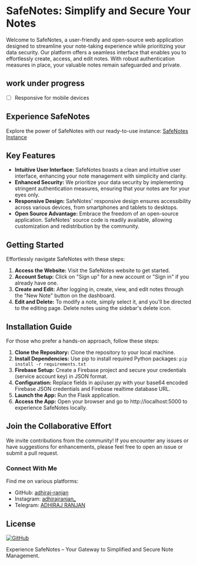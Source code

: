 # SafeNotes: Simplify and Secure Your Notes

Welcome to SafeNotes, a user-friendly and open-source web application designed to streamline your note-taking experience while prioritizing your data security. Our platform offers a seamless interface that enables you to effortlessly create, access, and edit notes. With robust authentication measures in place, your valuable notes remain safeguarded and private.

## work under progress

- [ ] Responsive for mobile devices

## Experience SafeNotes
Explore the power of SafeNotes with our ready-to-use instance: [SafeNotes Instance](https://safenotes.itertools.repl.co)

## Key Features
- **Intuitive User Interface:** SafeNotes boasts a clean and intuitive user interface, enhancing your note management with simplicity and clarity.
- **Enhanced Security:** We prioritize your data security by implementing stringent authentication measures, ensuring that your notes are for your eyes only.
- **Responsive Design:** SafeNotes' responsive design ensures accessibility across various devices, from smartphones and tablets to desktops.
- **Open Source Advantage:** Embrace the freedom of an open-source application. SafeNotes' source code is readily available, allowing customization and redistribution by the community.

## Getting Started
Effortlessly navigate SafeNotes with these steps:

1. **Access the Website:** Visit the SafeNotes website to get started.
2. **Account Setup:** Click on "Sign up" for a new account or "Sign in" if you already have one.
3. **Create and Edit:** After logging in, create, view, and edit notes through the "New Note" button on the dashboard.
4. **Edit and Delete:** To modify a note, simply select it, and you'll be directed to the editing page. Delete notes using the sidebar's delete icon.

## Installation Guide
For those who prefer a hands-on approach, follow these steps:

1. **Clone the Repository:** Clone the repository to your local machine.
2. **Install Dependencies:** Use pip to install required Python packages: `pip install -r requirements.txt`
3. **Firebase Setup:** Create a Firebase project and secure your credentials (service account key) in JSON format.
4. **Configuration:** Replace fields in api/user.py with your base64 encoded Firebase JSON credentials and Firebase realtime database URL.
5. **Launch the App:** Run the Flask application.
6. **Access the App:** Open your browser and go to http://localhost:5000 to experience SafeNotes locally.

## Join the Collaborative Effort
We invite contributions from the community! If you encounter any issues or have suggestions for enhancements, please feel free to open an issue or submit a pull request.

### Connect With Me
Find me on various platforms:

- GitHub: [adhiraj-ranjan](https://github.com/adhiraj-ranjan)
- Instagram: [adhirajranjan_](https://www.instagram.com/adhirajranjan_)
- Telegram: [ADHIRAJ RANJAN](https://t.me/adhirajranjan)

## License
[![GitHub](https://img.shields.io/github/license/adhiraj-ranjan/safenotes?style=for-the-badge)](https://github.com/adhiraj-ranjan/safenotes/blob/main/LICENSE)

Experience SafeNotes – Your Gateway to Simplified and Secure Note Management.

